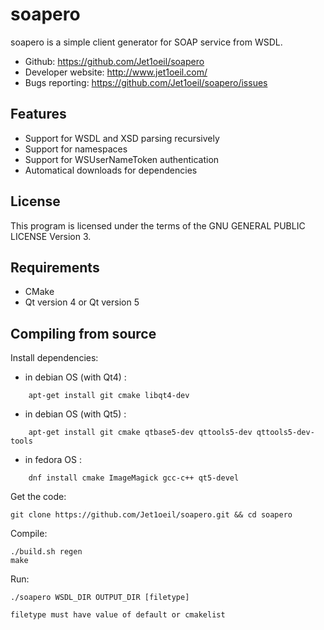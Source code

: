soapero
============

soapero is a simple client generator for SOAP service from WSDL.

- Github: https://github.com/Jet1oeil/soapero
- Developer website: http://www.jet1oeil.com/
- Bugs reporting: https://github.com/Jet1oeil/soapero/issues

Features
--------
- Support for WSDL and XSD parsing recursively
- Support for namespaces
- Support for WSUserNameToken authentication
- Automatical downloads for dependencies

License
-------

This program is licensed under the terms of the GNU GENERAL PUBLIC LICENSE Version 3.

Requirements
------------

- CMake
- Qt version 4 or Qt version 5

Compiling from source
---------------------

Install dependencies:
  * in debian OS (with Qt4) :
```
    apt-get install git cmake libqt4-dev
```
  * in debian OS (with Qt5) :
```
    apt-get install git cmake qtbase5-dev qttools5-dev qttools5-dev-tools
```
  * in fedora OS : 
```
    dnf install cmake ImageMagick gcc-c++ qt5-devel
```
Get the code:

    git clone https://github.com/Jet1oeil/soapero.git && cd soapero

Compile:

    ./build.sh regen
    make

Run:

    ./soapero WSDL_DIR OUTPUT_DIR [filetype]

    filetype must have value of default or cmakelist
